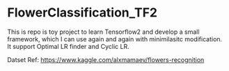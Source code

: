 # FlowerClassification_TF2
This is repo is toy project to learn Tensorflow2 and develop a small framework, which I can use again and again with minimilasitc modification. It support Optimal LR finder and Cyclic LR.

Datset Ref: https://www.kaggle.com/alxmamaev/flowers-recognition
